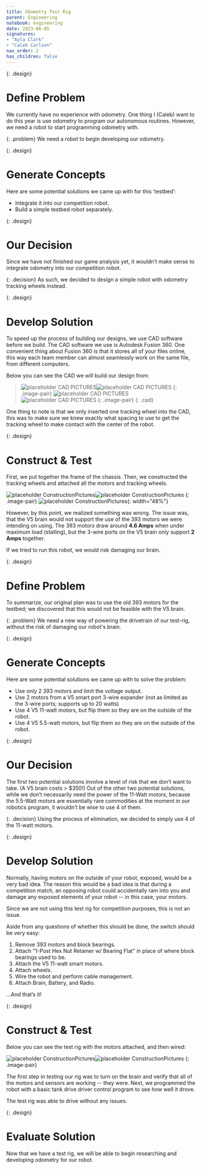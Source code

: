 ```yaml
---
title: Odometry Test Rig
parent: Engineering
notebook: engineering
date: 2023-06-05
signatures:
- "Ayla Clark"
- "Caleb Carlson"
nav_order: 2
has_children: false
---
```


{: .design}
# Define Problem

We currently have no experience with odometry. One thing I (Caleb) want to do this year is use odometry to program our autonomous routines. However, we need a robot to start programming odometry with.

{: .problem}
We need a robot to begin developing our odometry.

{: .design}
# Generate Concepts

Here are some potential solutions we came up with for this ‘testbed’:

* Integrate it into our competition robot.
* Build a simple testbed robot separately.

{: .design}
# Our Decision

Since we have not finished our game analysis yet, it wouldn’t make sense to integrate odometry into our competition robot. 

{: .decision}
As such, we decided to design a simple robot with odometry tracking wheels instead.

{: .design}
# Develop Solution

To speed up the process of building our designs, we use CAD software before we build. The CAD software we use is Autodesk Fusion 360. One convenient thing about Fusion 360 is that it stores all of your files online, this way each team member can almost seamlessly work on the same file, from different computers.

Below you can see the CAD we will build our design from:

> ![placeholder CAD PICTURES](/assets/engineering/TestRigTop.png)![placeholder CAD PICTURES](/assets/engineering/TestRig.png)
> {: .image-pair}
> ![placeholder CAD PICTURES](/assets/engineering/TestRigRight.png)![placeholder CAD PICTURES](/assets/engineering/TestRigFront.png)
> {: .image-pair}
{: .cad}

One thing to note is that we only inserted one tracking wheel into the CAD, this was to make sure we knew exactly what spacing to use to get the tracking wheel to make contact with the center of the robot. 

{: .design}
# Construct & Test

First, we put together the frame of the chassis. Then, we constructed the tracking wheels and attached all the motors and tracking wheels.

![placeholder ConstructionPictures](/assets/engineering/TestRigConstructionFrame.jpg)![placeholder ConstructionPictures](/assets/engineering/TestRigConstructionTrackingWheel.jpg)
{: .image-pair}
![placeholder ConstructionPictures](/assets/engineering/TestRigConstruction.jpg){: width="48%"}

However, by this point, we realized something was wrong. The issue was, that the V5 brain would not support the use of the 393 motors we were intending on using. The 393 motors draw around **4.6 Amps** when under maximum load (stalling), but the 3-wire ports on the V5 brain only support **2 Amps** together.

If we tried to run this robot, we would risk damaging our brain.

{: .design}
# Define Problem

To summarize, our original plan was to use the old 393 motors for the testbed; we discovered that this would not be feasible with the V5 brain.

{: .problem}
We need a new way of powering the drivetrain of our test-rig, without the risk of damaging our robot's brain.

{: .design}
# Generate Concepts

Here are some potential solutions we came up with to solve the problem:

* Use only 2 393 motors and limit the voltage output.
* Use 2 motors from a V5 smart port 3-wire expander (not as limited as the 3-wire ports; supports up to 20 watts)
* Use 4 V5 11-watt motors, but flip them so they are on the outside of the robot.
* Use 4 V5 5.5-watt motors, but flip them so they are on the outside of the robot.

{: .design}
# Our Decision

The first two potential solutions involve a level of risk that we don’t want to take. (A V5 brain costs > $350!) Out of the other two potential solutions, while we don’t necessarily need the power of the 11-Watt motors, because the 5.5-Watt motors are essentially rare commodities at the moment in our robotics program, it wouldn’t be wise to use 4 of them. 

{: .decision}
Using the process of elimination, we decided to simply use 4 of the 11-watt motors.

{: .design}
# Develop Solution

Normally, having motors on the outside of your robot, exposed, would be a very bad idea. The reason this would be a bad idea is that during a competition match, an opposing robot could accidentally ram into you and damage any exposed elements of your robot -- in this case, your motors.

Since we are not using this test rig for competition purposes, this is not an issue.

Aside from any questions of whether this should be done, the switch should be very easy:

1. Remove 393 motors and block bearings.
2. Attach “1-Post Hex Nut Retainer w/ Bearing Flat” in place of where block bearings used to be.
3. Attach the V5 11-watt smart motors.
4. Attach wheels.
5. Wire the robot and perform cable management.
6. Attach Brain, Battery, and Radio.

…And that’s it!

{: .design}
# Construct & Test

Below you can see the test rig with the motors attached, and then wired:

![placeholder ConstructionPictures](/assets/engineering/TestRigConstruction2Unwired.jpg)![placeholder ConstructionPictures](/assets/engineering/TestRigConstruction2Wired.jpg)
{: .image-pair}

The first step in testing our rig was to turn on the brain and verify that all of the motors and sensors are working -- they were. Next, we programmed the robot with a basic tank drive driver control program to see how well it drove.

The test rig was able to drive without any issues.

{: .design}
# Evaluate Solution

Now that we have a test rig, we will be able to begin researching and developing odometry for our robot.